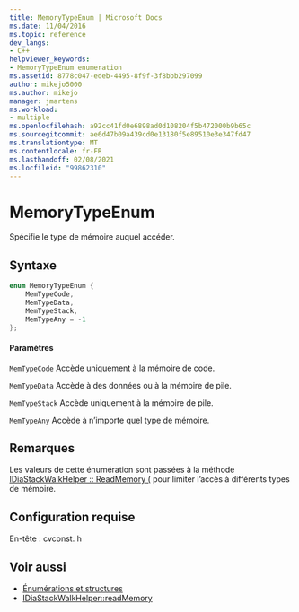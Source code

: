 ```yaml
---
title: MemoryTypeEnum | Microsoft Docs
ms.date: 11/04/2016
ms.topic: reference
dev_langs:
- C++
helpviewer_keywords:
- MemoryTypeEnum enumeration
ms.assetid: 8778c047-edeb-4495-8f9f-3f8bbb297099
author: mikejo5000
ms.author: mikejo
manager: jmartens
ms.workload:
- multiple
ms.openlocfilehash: a92cc41fd0e6898ad0d108204f5b472000b9b65c
ms.sourcegitcommit: ae6d47b09a439cd0e13180f5e89510e3e347fd47
ms.translationtype: MT
ms.contentlocale: fr-FR
ms.lasthandoff: 02/08/2021
ms.locfileid: "99862310"
---
```

# <a name="memorytypeenum"></a>MemoryTypeEnum
Spécifie le type de mémoire auquel accéder.

## <a name="syntax"></a>Syntaxe

```C++
enum MemoryTypeEnum {
    MemTypeCode,
    MemTypeData,
    MemTypeStack,
    MemTypeAny = -1
};
```

#### <a name="parameters"></a>Paramètres
`MemTypeCode` Accède uniquement à la mémoire de code.

`MemTypeData` Accède à des données ou à la mémoire de pile.

`MemTypeStack` Accède uniquement à la mémoire de pile.

`MemTypeAny` Accède à n’importe quel type de mémoire.

## <a name="remarks"></a>Remarques
Les valeurs de cette énumération sont passées à la méthode [IDiaStackWalkHelper :: ReadMemory (](../../debugger/debug-interface-access/idiastackwalkhelper-readmemory.md) pour limiter l’accès à différents types de mémoire.

## <a name="requirements"></a>Configuration requise
En-tête : cvconst. h

## <a name="see-also"></a>Voir aussi
- [Énumérations et structures](../../debugger/debug-interface-access/enumerations-and-structures.md)
- [IDiaStackWalkHelper::readMemory](../../debugger/debug-interface-access/idiastackwalkhelper-readmemory.md)
